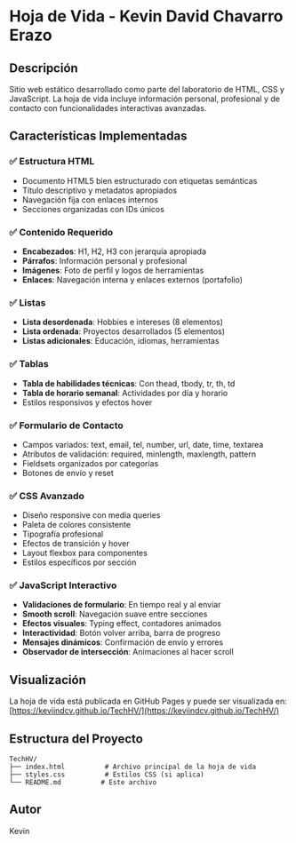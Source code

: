 # Hoja de Vida - Kevin David Chavarro Erazo

## Descripción

Sitio web estático desarrollado como parte del laboratorio de HTML, CSS y JavaScript. La hoja de vida incluye información personal, profesional y de contacto con funcionalidades interactivas avanzadas.

## Características Implementadas

### ✅ Estructura HTML
- Documento HTML5 bien estructurado con etiquetas semánticas
- Título descriptivo y metadatos apropiados
- Navegación fija con enlaces internos
- Secciones organizadas con IDs únicos

### ✅ Contenido Requerido
- **Encabezados**: H1, H2, H3 con jerarquía apropiada
- **Párrafos**: Información personal y profesional
- **Imágenes**: Foto de perfil y logos de herramientas
- **Enlaces**: Navegación interna y enlaces externos (portafolio)

### ✅ Listas
- **Lista desordenada**: Hobbies e intereses (8 elementos)
- **Lista ordenada**: Proyectos desarrollados (5 elementos)
- **Listas adicionales**: Educación, idiomas, herramientas

### ✅ Tablas
- **Tabla de habilidades técnicas**: Con thead, tbody, tr, th, td
- **Tabla de horario semanal**: Actividades por día y horario
- Estilos responsivos y efectos hover

### ✅ Formulario de Contacto
- Campos variados: text, email, tel, number, url, date, time, textarea
- Atributos de validación: required, minlength, maxlength, pattern
- Fieldsets organizados por categorías
- Botones de envío y reset

### ✅ CSS Avanzado
- Diseño responsive con media queries
- Paleta de colores consistente
- Tipografía profesional
- Efectos de transición y hover
- Layout flexbox para componentes
- Estilos específicos por sección

### ✅ JavaScript Interactivo
- **Validaciones de formulario**: En tiempo real y al enviar
- **Smooth scroll**: Navegación suave entre secciones
- **Efectos visuales**: Typing effect, contadores animados
- **Interactividad**: Botón volver arriba, barra de progreso
- **Mensajes dinámicos**: Confirmación de envío y errores
- **Observador de intersección**: Animaciones al hacer scroll

## Visualización

La hoja de vida está publicada en GitHub Pages y puede ser visualizada en:
[https://keviindcv.github.io/TechHV/](https://keviindcv.github.io/TechHV/)

## Estructura del Proyecto

```
TechHV/
├── index.html          # Archivo principal de la hoja de vida
├── styles.css          # Estilos CSS (si aplica)
└── README.md          # Este archivo
```

## Autor

Kevin